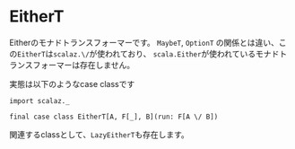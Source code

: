 # EitherT

Eitherのモナドトランスフォーマーです。
`MaybeT`, `OptionT` の関係とは違い、この`EitherT`は`scalaz.\/`が使われており、
`scala.Either`が使われているモナドトランスフォーマーは存在しません。

実態は以下のようなcase classです

```tut:invisible
import scalaz._
```

```tut:silent
final case class EitherT[A, F[_], B](run: F[A \/ B])
```

関連するclassとして、`LazyEitherT`も存在します。
